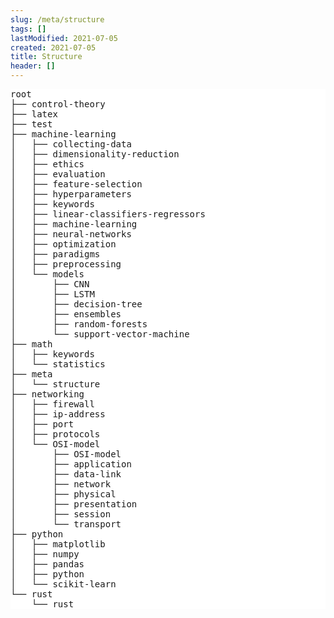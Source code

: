 ```yaml
---
slug: /meta/structure
tags: []
lastModified: 2021-07-05
created: 2021-07-05
title: Structure
header: []
---
```


<pre style="background-color: white;">
root 
├── control-theory
├── latex
├── test
├── machine-learning
│   ├── collecting-data
│   ├── dimensionality-reduction
│   ├── ethics
│   ├── evaluation
│   ├── feature-selection
│   ├── hyperparameters
│   ├── keywords
│   ├── linear-classifiers-regressors
│   ├── machine-learning
│   ├── neural-networks
│   ├── optimization
│   ├── paradigms
│   ├── preprocessing
│   └── models
│       ├── CNN
│       ├── LSTM
│       ├── decision-tree
│       ├── ensembles
│       ├── random-forests
│       └── support-vector-machine
├── math
│   ├── keywords
│   └── statistics
├── meta
│   └── structure
├── networking
│   ├── firewall
│   ├── ip-address
│   ├── port
│   ├── protocols
│   └── OSI-model
│       ├── OSI-model
│       ├── application
│       ├── data-link
│       ├── network
│       ├── physical
│       ├── presentation
│       ├── session
│       └── transport
├── python
│   ├── matplotlib
│   ├── numpy
│   ├── pandas
│   ├── python
│   └── scikit-learn
└── rust
    └── rust
</pre>